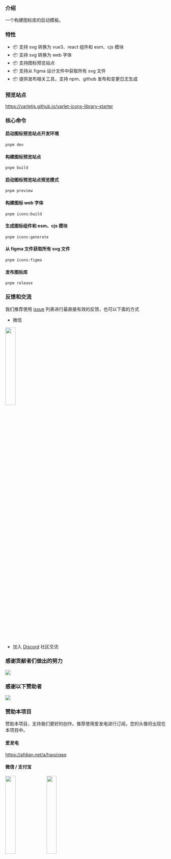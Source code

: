 ### 介绍

一个构建图标库的启动模板。

### 特性

- 📦 支持 svg 转换为 vue3、react 组件和 esm、cjs 模块
- 📦 支持 svg 转换为 web 字体
- 📦 支持图标预览站点
- 📦 支持从 figma 设计文件中获取所有 svg 文件
- 📦 提供发布相关工具，支持 npm、github 发布和变更日志生成

### 预览站点

https://varletjs.github.io/varlet-icons-library-starter

### 核心命令

#### 启动图标预览站点开发环境

```
pnpm dev
```

#### 构建图标预览站点

```
pnpm build
```

#### 启动图标预览站点预览模式

```
pnpm preview
```

#### 构建图标 web 字体

```
pnpm icons:build
```

#### 生成图标组件和 esm、cjs 模块

```
pnpm icons:generate
```

#### 从 figma 文件获取所有 svg 文件

```
pnpm icons:figma
```

#### 发布图标库

```
pnpm release
```

### 反馈和交流

我们推荐使用 [issue](https://github.com/varletjs/varlet-icons-library-starter/issues) 列表进行最直接有效的反馈，也可以下面的方式

* 微信

<img style="width: 25%" src="https://cdn.jsdelivr.net/gh/varletjs/varlet-static/community.png" />

* 加入 [Discord](https://discord.gg/Dmb8ydBHkw) 社区交流

### 感谢贡献者们做出的努力

<a href="https://github.com/varletjs/varlet-icons-library-starter/graphs/contributors">
  <img src="https://contrib.rocks/image?repo=varletjs/varlet-icons-library-starter" />
</a>

### 感谢以下赞助者

<a href="https://cdn.jsdelivr.net/gh/varletjs/varlet-static/sponsorkit/sponsors.svg">
  <img src="https://cdn.jsdelivr.net/gh/varletjs/varlet-static/sponsorkit/sponsors.svg">
</a>

### 赞助本项目

赞助本项目，支持我们更好的创作。推荐使用爱发电进行订阅，您的头像将出现在本项目中。

#### 爱发电

<a href="https://afdian.net/a/haoziqaq">https://afdian.net/a/haoziqaq</a>

#### 微信 / 支付宝

<img style="width: 25%" src="https://cdn.jsdelivr.net/gh/varletjs/varlet-static/wechat.jpg" />
<img style="width: 25%" src="https://cdn.jsdelivr.net/gh/varletjs/varlet-static/alipay.jpg" />